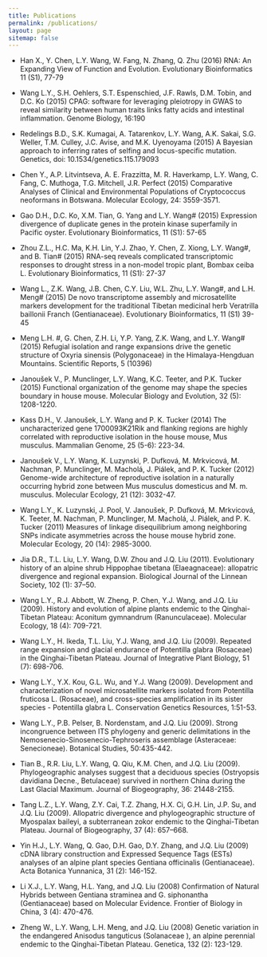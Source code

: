 ```yaml
---
title: Publications
permalink: /publications/
layout: page
sitemap: false 
---
```


*  Han X., Y. Chen, L.Y. Wang, W. Fang, N. Zhang, Q. Zhu (2016) RNA: An Expanding View of Function and Evolution. Evolutionary Bioinformatics 11 (S1), 77-79

*  Wang L.Y., S.H. Oehlers, S.T. Espenschied, J.F. Rawls, D.M. Tobin, and D.C. Ko (2015) CPAG: software for leveraging pleiotropy in GWAS to reveal similarity between human traits links fatty acids and intestinal inflammation. Genome Biology, 16:190

*  Redelings B.D., S.K. Kumagai, A. Tatarenkov, L.Y. Wang, A.K. Sakai, S.G. Weller, T.M. Culley, J.C. Avise, and M.K. Uyenoyama (2015) A Bayesian approach to inferring rates of selfing and locus-specific mutation. Genetics, doi: 10.1534/genetics.115.179093

*  Chen Y., A.P. Litvintseva, A. E. Frazzitta, M. R. Haverkamp, L.Y. Wang, C. Fang, C. Muthoga, T.G. Mitchell, J.R. Perfect (2015) Comparative Analyses of Clinical and Environmental Populations of Cryptococcus neoformans in Botswana. Molecular Ecology, 24: 3559-3571.

*  Gao D.H., D.C. Ko, X.M. Tian, G. Yang and L.Y. Wang# (2015) Expression divergence of duplicate genes in the protein kinase superfamily in Pacific oyster. Evolutionary Bioinformatics, 11 (S1): 57-65

*  Zhou Z.L., H.C. Ma, K.H. Lin, Y.J. Zhao, Y. Chen, Z. Xiong, L.Y. Wang#, and B. Tian# (2015) RNA-seq reveals complicated transcriptomic responses to drought stress in a non-model tropic plant, Bombax ceiba L.  Evolutionary Bioinformatics, 11 (S1): 27-37

*  Wang L., Z.K. Wang, J.B. Chen, C.Y. Liu, W.L. Zhu, L.Y. Wang#, and L.H. Meng# (2015) De novo transcriptome assembly and microsatellite markers development for the traditional Tibetan medicinal herb Veratrilla baillonii Franch (Gentianaceae). Evolutionary Bioinformatics, 11 (S1) 39-45

*  Meng L.H. #, G. Chen, Z.H. Li, Y.P. Yang, Z.K. Wang, and L.Y. Wang# (2015) Refugial isolation and range expansions drive the genetic structure of Oxyria sinensis (Polygonaceae) in the Himalaya-Hengduan Mountains. Scientific Reports, 5 (10396)

*  Janoušek V., P. Munclinger, L.Y. Wang, K.C. Teeter, and P.K. Tucker (2015) Functional organization of the genome may shape the species boundary in house mouse. Molecular Biology and Evolution, 32 (5): 1208-1220.

*  Kass D.H., V. Janoušek, L.Y. Wang and P. K. Tucker (2014) The uncharacterized gene 1700093K21Rik and flanking regions are highly correlated with reproductive isolation in the house mouse, Mus musculus. Mammalian Genome, 25 (5-6): 223-34.

*  Janoušek V., L.Y. Wang, K. Luzynski, P. Dufková, M. Mrkvicová, M. Nachman, P. Munclinger, M. Macholá, J. Piálek, and P. K. Tucker (2012) Genome-wide architecture of reproductive isolation in a naturally occurring hybrid zone between Mus musculus domesticus and M. m. musculus. Molecular Ecology, 21 (12): 3032-47.

*  Wang L.Y., K. Luzynski, J. Pool, V. Janoušek, P. Dufková, M. Mrkvicová, K. Teeter, M. Nachman, P. Munclinger, M. Macholá, J. Piálek, and P. K. Tucker (2011) Measures of linkage disequilibrium among neighboring SNPs indicate asymmetries across the house mouse hybrid zone. Molecular Ecology, 20 (14): 2985-3000.

*  Jia D.R., T.L. Liu, L.Y. Wang, D.W. Zhou and J.Q. Liu (2011). Evolutionary history of an alpine shrub Hippophae tibetana (Elaeagnaceae): allopatric divergence and regional expansion. Biological Journal of the Linnean Society, 102 (1): 37–50.

*  Wang L.Y., R.J. Abbott, W. Zheng, P. Chen, Y.J. Wang, and J.Q. Liu (2009). History and evolution of alpine plants endemic to the Qinghai-Tibetan Plateau: Aconitum gymnandrum (Ranunculaceae). Molecular Ecology, 18 (4): 709-721.

*  Wang L.Y., H. Ikeda, T.L. Liu, Y.J. Wang, and J.Q. Liu (2009). Repeated range expansion and glacial endurance of Potentilla glabra (Rosaceae) in the Qinghai-Tibetan Plateau. Journal of Integrative Plant Biology, 51 (7): 698-706.

*  Wang L.Y., Y.X. Kou, G.L. Wu, and Y.J. Wang (2009). Development and characterization of novel microsatellite markers isolated from Potentilla fruticosa L. (Rosaceae), and cross-species amplification in its sister species - Potentilla glabra L. Conservation Genetics Resources, 1:51-53.

*  Wang L.Y., P.B. Pelser, B. Nordenstam, and J.Q. Liu (2009). Strong incongruence between ITS phylogeny and generic delimitations in the Nemosenecio-Sinosenecio-Tephroseris assemblage (Asteraceae: Senecioneae). Botanical Studies, 50:435-442.

*  Tian B., R.R. Liu, L.Y. Wang, Q. Qiu, K.M. Chen, and J.Q. Liu (2009). Phylogeographic analyses suggest that a deciduous species (Ostryopsis davidiana Decne., Betulaceae) survived in northern China during the Last Glacial Maximum. Journal of Biogeography, 36: 21448-2155.

*  Tang L.Z., L.Y. Wang, Z.Y. Cai, T.Z. Zhang, H.X. Ci, G.H. Lin, J.P. Su, and J.Q. Liu (2009). Allopatric divergence and phylogeographic structure of Myospalax baileyi, a subterranean zokor endemic to the Qinghai-Tibetan Plateau. Journal of Biogeography, 37 (4): 657–668.

*  Yin H.J., L.Y. Wang, Q. Gao, D.H. Gao, D.Y. Zhang, and J.Q. Liu (2009) cDNA library construction and Expressed Sequence Tags (ESTs) analyses of an alpine plant species Gentiana officinalis (Gentianaceae). Acta Botanica Yunnanica, 31 (2): 146-152.


*  Li X.J., L.Y. Wang, H.L. Yang, and J.Q. Liu (2008) Confirmation of Natural Hybrids between Gentiana straminea and G. siphonantha (Gentianaceae) based on Molecular Evidence. Frontier of Biology in China, 3 (4): 470-476.

*  Zheng W., L.Y. Wang, L.H. Meng, and J.Q. Liu (2008) Genetic variation in the endangered Anisodus tanguticus (Solanaceae ), an alpine perennial endemic to the Qinghai-Tibetan Plateau. Genetica, 132 (2): 123-129.

